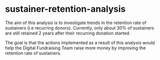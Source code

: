 # sustainer-retention-analysis
The aim of this analysis is to investigate trends in the retention rate of sustainers (i.e recurring donors). Currently, only about 30% of sustainers are still retained 2 years after their recurring donation started. 

The goal is that the actions implemented as a result of this analysis would help the Digital Fundraising Team raise more money by improving the retention rate of sustainers.
